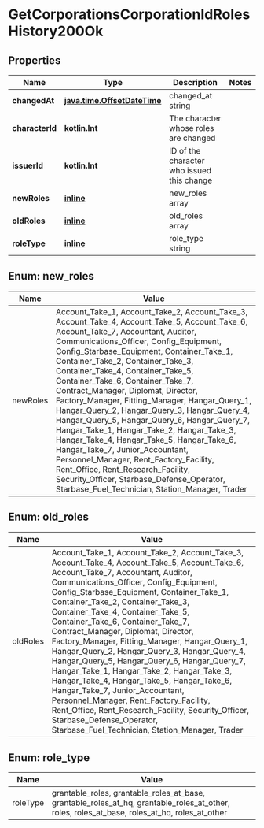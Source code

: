 
# GetCorporationsCorporationIdRolesHistory200Ok

## Properties
Name | Type | Description | Notes
------------ | ------------- | ------------- | -------------
**changedAt** | [**java.time.OffsetDateTime**](java.time.OffsetDateTime.md) | changed_at string | 
**characterId** | **kotlin.Int** | The character whose roles are changed | 
**issuerId** | **kotlin.Int** | ID of the character who issued this change | 
**newRoles** | [**inline**](#kotlin.Array&lt;NewRolesEnum&gt;) | new_roles array | 
**oldRoles** | [**inline**](#kotlin.Array&lt;OldRolesEnum&gt;) | old_roles array | 
**roleType** | [**inline**](#RoleTypeEnum) | role_type string | 


<a name="kotlin.Array<NewRolesEnum>"></a>
## Enum: new_roles
Name | Value
---- | -----
newRoles | Account_Take_1, Account_Take_2, Account_Take_3, Account_Take_4, Account_Take_5, Account_Take_6, Account_Take_7, Accountant, Auditor, Communications_Officer, Config_Equipment, Config_Starbase_Equipment, Container_Take_1, Container_Take_2, Container_Take_3, Container_Take_4, Container_Take_5, Container_Take_6, Container_Take_7, Contract_Manager, Diplomat, Director, Factory_Manager, Fitting_Manager, Hangar_Query_1, Hangar_Query_2, Hangar_Query_3, Hangar_Query_4, Hangar_Query_5, Hangar_Query_6, Hangar_Query_7, Hangar_Take_1, Hangar_Take_2, Hangar_Take_3, Hangar_Take_4, Hangar_Take_5, Hangar_Take_6, Hangar_Take_7, Junior_Accountant, Personnel_Manager, Rent_Factory_Facility, Rent_Office, Rent_Research_Facility, Security_Officer, Starbase_Defense_Operator, Starbase_Fuel_Technician, Station_Manager, Trader


<a name="kotlin.Array<OldRolesEnum>"></a>
## Enum: old_roles
Name | Value
---- | -----
oldRoles | Account_Take_1, Account_Take_2, Account_Take_3, Account_Take_4, Account_Take_5, Account_Take_6, Account_Take_7, Accountant, Auditor, Communications_Officer, Config_Equipment, Config_Starbase_Equipment, Container_Take_1, Container_Take_2, Container_Take_3, Container_Take_4, Container_Take_5, Container_Take_6, Container_Take_7, Contract_Manager, Diplomat, Director, Factory_Manager, Fitting_Manager, Hangar_Query_1, Hangar_Query_2, Hangar_Query_3, Hangar_Query_4, Hangar_Query_5, Hangar_Query_6, Hangar_Query_7, Hangar_Take_1, Hangar_Take_2, Hangar_Take_3, Hangar_Take_4, Hangar_Take_5, Hangar_Take_6, Hangar_Take_7, Junior_Accountant, Personnel_Manager, Rent_Factory_Facility, Rent_Office, Rent_Research_Facility, Security_Officer, Starbase_Defense_Operator, Starbase_Fuel_Technician, Station_Manager, Trader


<a name="RoleTypeEnum"></a>
## Enum: role_type
Name | Value
---- | -----
roleType | grantable_roles, grantable_roles_at_base, grantable_roles_at_hq, grantable_roles_at_other, roles, roles_at_base, roles_at_hq, roles_at_other



